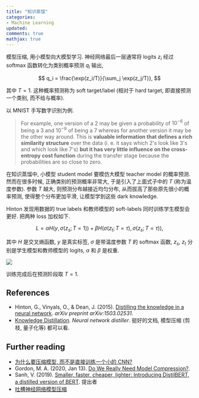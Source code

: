 ```yaml
---
title: "知识蒸馏"
categories: 
- Machine Learning
updated:
comments: true
mathjax: true
---
```


模型压缩, 用小模型向大模型学习. 神经网络最后一层通常将 logits $z_i$ 经过 softmax 函数转化为类别概率预测 $q_i$ 输出,

$$
q_i = \frac{\exp(z_i/T)}{\sum_j \exp(z_j/T)},
$$

其中 $T=1$. 这种概率预测称为 soft target/label (相对于 hard target, 即直接预测一个类别, 而不给与概率). 

<!-- more -->

以 MNIST 手写数字识别为例.

> For example, one version of a 2 may be given a probability of $10^{−6}$ of being a 3 and $10^{−9}$ of being a 7 whereas for another version it may be the other way around. This is **valuable information that defines a rich similarity structure** over the data (i. e. it says which 2's look like 3's and which look like 7's) **but it has very little influence on the cross-entropy cost function** during the transfer stage because the probabilities are so close to zero.

在知识蒸馏中, 小模型 student model 要模仿大模型 teacher model 的概率预测. 然而在很多时候, 正确类别的预测概率非常大, 于是引入了上面式子中的 $T$ (称为温度参数). 参数 $T$ 越大, 则预测分布越接近均匀分布, 从而拔高了那些原先很小的概率预测, 使得整个分布更加平滑, 让模型学到这些 dark knowledge.

Hinton 发现用数据的 true labels 和教师模型的 soft-labels 同时训练学生模型会更好. 把两种 loss 加权如下.

$$
L = \alpha H(y, \sigma(z_s; T=1)) + \beta H(\sigma(z_t; T=\tau), \sigma(z_s; T=\tau)),
$$

其中 $H$ 是交叉熵函数, $y$ 是真实标签, $\sigma$ 是带温度参数 $T$ 的 softmax 函数, $z_s$, $z_t$ 分别是学生模型和教师模型的 logits, $\alpha$ 和 $\beta$ 是权重.

![](https://shiina18.github.io/assets/posts/images/20210805233046017_2994.png)

训练完成后在预测阶段取 $T=1$.

## References

- Hinton, G., Vinyals, O., & Dean, J. (2015). [Distilling the knowledge in a neural network](https://arxiv.org/abs/1503.02531). *arXiv preprint arXiv:1503.02531.*
- [Knowledge Distillation](https://intellabs.github.io/distiller/knowledge_distillation.html). *Neural network distiller*. 挺好的文档, 模型压缩 (剪枝, 量子化等) 都可以看.

## Further reading

- [为什么要压缩模型, 而不是直接训练一个小的 CNN?](https://www.zhihu.com/question/303922732)
- Gordon, M. A. (2020, Jan 13). [Do We Really Need Model Compression?](http://mitchgordon.me/machine/learning/2020/01/13/do-we-really-need-model-compression.html). 
- Sanh, V. (2019). [Smaller, faster, cheaper, lighter: Introducing DistilBERT, a distilled version of BERT](https://medium.com/huggingface/distilbert-8cf3380435b5). 提出者
- [吐槽神经网络模型压缩](https://www.zhihu.com/question/349948366)